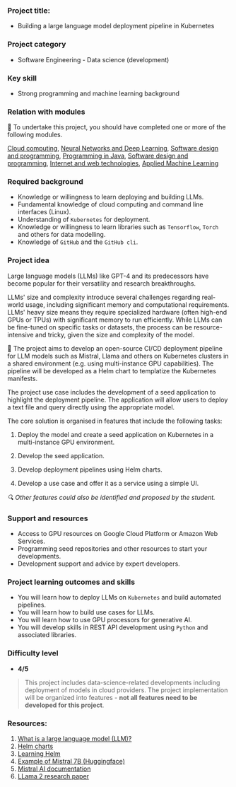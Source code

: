 ### Project title:

* Building a large language model deployment pipeline in Kubernetes

### Project category

* Software Engineering - Data science (development)

### Key skill

* Strong programming and machine learning background

### Relation with modules

🏁 To undertake this project, you should have completed one or more of the following modules.

[Cloud computing](https://www.bbk.ac.uk/courses/modules/buci/BUCI029H7#content),  [Neural Networks and Deep Learning](https://www.bbk.ac.uk/courses/modules/coiy/COIY065H7#content), [Software design and programming](https://www.bbk.ac.uk/courses/modules/coiy/COIY062H7#content), [Programming in Java](https://www.bbk.ac.uk/courses/modules/buci/BUCI033S7#content), [Software design and programming](https://www.bbk.ac.uk/courses/modules/coiy/COIY062H7#content), [Internet and web technologies](https://www.bbk.ac.uk/courses/modules/coiy/COIY063H7#content), [Applied Machine Learning](https://www.bbk.ac.uk/courses/modules/buci/BUCI077H7#content)

### Required background

*	Knowledge or willingness to learn deploying and building LLMs.
*	Fundamental knowledge of cloud computing and command line interfaces (Linux).
*	Understanding of `Kubernetes` for deployment.
*	Knowledge or willingness to learn libraries such as `Tensorflow`, `Torch` and others for data modelling.
*	Knowledge of `GitHub` and the `GitHub cli`.

### Project idea

Large language models (LLMs) like GPT-4 and its predecessors have become popular for their versatility and research breakthroughs.

LLMs' size and complexity introduce several challenges regarding real-world usage, including significant memory and computational requirements. LLMs' heavy size means they require specialized hardware (often high-end GPUs or TPUs) with significant memory to run efficiently. While LLMs can be fine-tuned on specific tasks or datasets, the process can be resource-intensive and tricky, given the size and complexity of the model.

🎯 The project aims to develop an open-source CI/CD deployment pipeline for LLM models such as Mistral, Llama and others on Kubernetes clusters in a shared environment (e.g. using multi-instance GPU capabilities). The pipeline will be developed as a Helm chart to templatize the Kubernetes manifests. 

The project use case includes the development of a seed application to highlight the deployment pipeline. The application will allow users to deploy a text file and query directly using the appropriate model.

The core solution is organised in features that include the following tasks:

1. Deploy the model and create a seed application on Kubernetes in a multi-instance GPU environment.

2. Develop the seed application.

3. Develop deployment pipelines using Helm charts.
4. Develop a use case and offer it as a service using a simple UI.

*🔍 Other features could also be identified and proposed by the student.*

### Support and resources

*	Access to GPU resources on Google Cloud Platform or Amazon Web Services.
*	Programming seed repositories and other resources to start your developments.
*	Development support and advice by expert developers.

### Project learning outcomes and skills

*	You will learn how to deploy LLMs on `Kubernetes` and build automated pipelines.
*	You will learn how to build use cases for LLMs.
*	You will learn how to use GPU processors for generative AI.
*	You will develop skills in REST API development using `Python` and associated libraries.

### Difficulty level

*	**4/5**

>  This project includes data-science-related developments including deployment of models in cloud providers. The project implementation will be organized into features - **not all features need to be developed for this project**.

### Resources:

1. [What is a large language model (LLM)?](https://www.elastic.co/what-is/large-language-models)
2. [Helm charts](https://helm.sh/docs/topics/charts/)
3. [Learning Helm](https://learning.oreilly.com/library/view/learning-helm/9781492083641/)
4. [Example of Mistral 7B (Huggingface)](https://huggingface.co/mistralai/Mistral-7B-Instruct-v0.1)
5. [Mistral AI documentation](https://docs.mistral.ai)
6. [LLama 2 research paper](https://arxiv.org/abs/2307.09288)